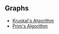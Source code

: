 ## Graphs

- [Kruskal's Algorithm](graphs/Kruskal_Algorithm.c)
- [Prim's Algorithm](graphs/Prim_Algorithm.c)
